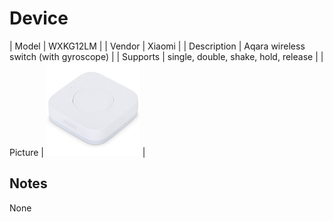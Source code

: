 
# Device

| Model | WXKG12LM  |
| Vendor  | Xiaomi  |
| Description | Aqara wireless switch (with gyroscope) |
| Supports | single, double, shake, hold, release |
| Picture | ![../images/devices/WXKG12LM.jpg](../images/devices/WXKG12LM.jpg) |

## Notes

None
